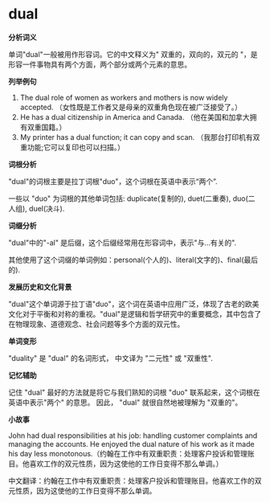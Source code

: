 # dual

**分析词义**

  

单词"dual"一般被用作形容词。它的中文释义为" 双重的，双向的，双元的 "，是形容一件事物具有两个方面，两个部分或两个元素的意思。

  

**列举例句**

  

1.  The dual role of women as workers and mothers is now widely accepted. （女性既是工作者又是母亲的双重角色现在被广泛接受了。）
2.  He has a dual citizenship in America and Canada. （他在美国和加拿大拥有双重国籍。）
3.  My printer has a dual function; it can copy and scan. （我那台打印机有双重功能;它可以复印也可以扫描。）

  

**词根分析**

  

"dual"的词根主要是拉丁词根"duo"，这个词根在英语中表示“两个”.

  

一些以 "duo" 为词根的其他单词包括: duplicate(复制的), duet(二重奏), duo(二人组), duel(决斗).

  

**词缀分析**

  

"dual"中的"-al" 是后缀，这个后缀经常用在形容词中，表示"与...有关的".

  

其他使用了这个词缀的单词例如：personal(个人的)、literal(文字的)、final(最后的).

  

**发展历史和文化背景**

  

"dual"这个单词源于拉丁语"duo"，这个词在英语中应用广泛，体现了古老的欧美文化对于平衡和对称的重视。"dual"是逻辑和哲学研究中的重要概念，其中包含了在物理现象、道德观念、社会问题等多个方面的双元性。

  

**单词变形**

  

"duality" 是 "dual" 的名词形式， 中文译为 "二元性" 或 "双重性".

  

**记忆辅助**

  

记住 "dual" 最好的方法就是将它与我们熟知的词根 "duo" 联系起来，这个词根在英语中表示"两个" 的意思。 因此， "dual" 就很自然地被理解为 "双重的"。

  

**小故事**

  

John had dual responsibilities at his job: handling customer complaints and managing the accounts. He enjoyed the dual nature of his work as it made his day less monotonous.（约翰在工作中有双重职责：处理客户投诉和管理账目。他喜欢工作的双元性质，因为这使他的工作日变得不那么单调。）

  

中文翻译：约翰在工作中有双重职责：处理客户投诉和管理账目。他喜欢工作的双元性质，因为这使他的工作日变得不那么单调。
